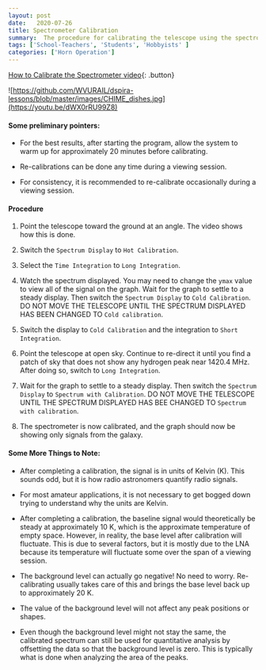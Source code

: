 ```yaml
---
layout: post
date:   2020-07-26
title: Spectrometer Calibration
summary:  The procedure for calibrating the telescope using the spectrometer_w_cal program is outlined.
tags: ['School-Teachers', 'Students', 'Hobbyists' ]
categories: ['Horn Operation'] 
---
```


[How to Calibrate the Spectrometer video](){: .button}

![https://github.com/WVURAIL/dspira-lessons/blob/master/images/CHIME_dishes.jpg](https://youtu.be/dWX0rRU99Z8)


#### Some preliminary pointers: 

   * For the best results, after starting the program, allow the system to warm up for approximately 20 minutes before calibrating.

   * Re-calibrations can be done any time during a viewing session. 

   * For consistency, it is recommended to re-calibrate occasionally during a viewing session.

#### Procedure 

   1. Point the telescope toward the ground at an angle. The video shows how this is done.

   2. Switch the `Spectrum Display` to `Hot Calibration`.

   3. Select the `Time Integration` to `Long Integration`.

   4. Watch the spectrum displayed. You may need to change the `ymax` value to view all of the signal on the graph. Wait for the graph to settle to a steady display. Then switch the `Spectrum Display` to `Cold Calibration`. DO NOT MOVE THE TELESCOPE UNTIL THE SPECTRUM DISPLAYED HAS BEEN CHANGED TO `Cold calibration`.

   5. Switch the display to `Cold Calibration` and the integration to `Short Integration`.

   6. Point the telescope at open sky. Continue to re-direct it until you find a patch of sky that does not show any hydrogen peak near 1420.4 MHz. After doing so, switch to `Long Integration`.

   7. Wait for the graph to settle to a steady display. Then switch the `Spectrum Display` to `Spectrum with Calibration`.  DO NOT MOVE THE TELESCOPE UNTIL THE SPECTRUM DISPLAYED HAS BEE CHANGED TO `Spectrum with calibration`.

   8. The spectrometer is now calibrated, and the graph should now be showing only signals from the galaxy.

#### Some More Things to Note: 

   * After completing a calibration, the signal is in units of Kelvin (K). This sounds odd, but it is how radio astronomers quantify radio signals. 

   * For most amateur applications, it is not necessary to get bogged down trying to understand why the units are Kelvin.

   * After completing a calibration, the baseline signal would theoretically be steady at approximately 10 K, which is the approximate temperature of empty space. However, in reality, the base level after calibration will fluctuate. This is due to several factors, but it is mostly due to the LNA because its temperature will fluctuate some over the span of a viewing session.

   * The background level can actually go negative! No need to worry. Re-calibrating usually takes care of this and brings the base level back up to approximately 20 K.
 
   * The value of the background level will not affect any peak positions or shapes.

   * Even though the background level might not stay the same, the calibrated spectrum can still be used for quantitative analysis by offsetting the data so that the background level is zero. This is typically what is done when analyzing the area of the peaks.
    
